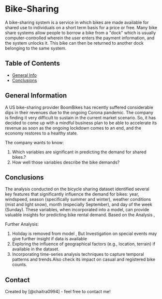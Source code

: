 # Bike-Sharing
A bike-sharing system is a service in which bikes are made available for shared use to individuals on a short term basis for a price or free. Many bike share systems allow people to borrow a bike from a "dock" which is usually computer-controlled wherein the user enters the payment information, and the system unlocks it. This bike can then be returned to another dock belonging to the same system.


## Table of Contents
* [General Info](#general-information)
* [Conclusions](#conclusions)


<!-- You can include any other section that is pertinent to your problem -->

## General Information
A US bike-sharing provider BoomBikes has recently suffered considerable dips in their revenues due to the ongoing Corona pandemic. The company is finding it very difficult to sustain in the current market scenario. So, it has decided to come up with a mindful business plan to be able to accelerate its revenue as soon as the ongoing lockdown comes to an end, and the economy restores to a healthy state. 

The company wants to know:

1. Which variables are significant in predicting the demand for shared bikes.?
2. How well those variables describe the bike demands?

<!-- You don't have to answer all the questions - just the ones relevant to your project. -->

## Conclusions
The analysis conducted on the bicycle sharing dataset identified several key features that significantly influence the demand for bikes: year, windspeed, season (specifically summer and winter), weather conditions (mist and light snow), month (especially September), and day of the week (Sunday). These variables, when incorporated into a model, can provide valuable insights for predicting bike rental demand.
Based on the Analysis , 

Further Analysis: 
1. Holiday is removed from model , But Investigation on special events may give further insight if data is available
2. Exploring the influence of geographical factors (e.g., location, terrain) if available in the dataset.
3. Incorporating time-series analysis techniques to capture temporal patterns and trends.Also check its impact on casual and registered bike counts.

## Contact
Created by [@chaitra0994] - feel free to contact me!


<!-- Optional -->
<!-- ## License -->
<!-- This project is open source and available under the [... License](). -->

<!-- You don't have to include all sections - just the one's relevant to your project -->
